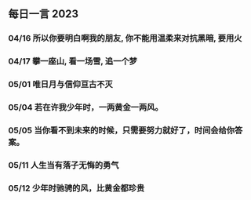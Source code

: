 ## 每日一言 2023

###  04/16 所以你要明白啊我的朋友, 你不能用温柔来对抗黑暗, 要用火
###  04/17 攀一座山, 看一场雪, 追一个梦
###  05/01 唯日月与信仰亘古不灭
###  05/04 若在许我少年时，一两黄金一两风。
###  05/05 当你看不到未来的时候，只需要努力就好了，时间会给你答案。
###  05/11 人生当有落子无悔的勇气
###  05/12 少年时驰骋的风，比黄金都珍贵